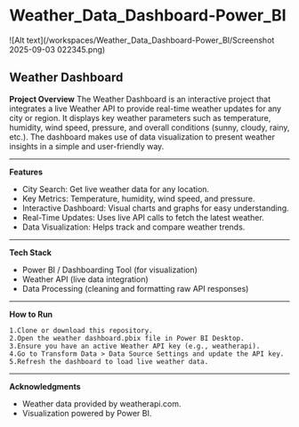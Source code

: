 # Weather_Data_Dashboard-Power_BI

![Alt text](/workspaces/Weather_Data_Dashboard-Power_BI/Screenshot 2025-09-03 022345.png)

 
## Weather Dashboard

**Project Overview**
The Weather Dashboard is an interactive project that integrates a live Weather API to provide real-time weather updates for any city or region. It displays key weather parameters such as temperature, humidity, wind speed, pressure, and overall conditions (sunny, cloudy, rainy, etc.). The dashboard makes use of data visualization to present weather insights in a simple and user-friendly way.

---

**Features**
- City Search: Get live weather data for any location.
- Key Metrics: Temperature, humidity, wind speed, and pressure.
- Interactive Dashboard: Visual charts and graphs for easy understanding.
- Real-Time Updates: Uses live API calls to fetch the latest weather.
- Data Visualization: Helps track and compare weather trends.

---

**Tech Stack**
- Power BI / Dashboarding Tool (for visualization)
- Weather API (live data integration)
- Data Processing (cleaning and formatting raw API responses)

---

**How to Run**
```
1.Clone or download this repository.
2.Open the weather dashboard.pbix file in Power BI Desktop.
3.Ensure you have an active Weather API key (e.g., weatherapi).
4.Go to Transform Data > Data Source Settings and update the API key.
5.Refresh the dashboard to load live weather data.
```

---

**Acknowledgments**
- Weather data provided by weatherapi.com.
- Visualization powered by Power BI.
